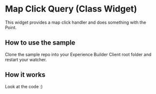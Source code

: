 # Map Click Query (Class Widget)

This widget provides a map click handler and does something with the Point.

## How to use the sample
Clone the sample repo into your Experience Builder Client root folder and restart your watcher.

## How it works
Look at the code :)
